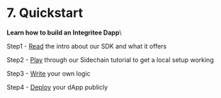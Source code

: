 # 7. Quickstart

**Learn how to build an Integritee Dapp**\


Step1 - [Read](https://docs.integritee.network/3-our-technology/3.1-software-development-kit) the intro about our SDK and what it offers

Step2 - [Play](https://docs.integritee.network/4-development/4.6-demos/4.6.1-sidechain-demo) through our Sidechain tutorial to get a local setup working

Step3 - [Write](https://docs.integritee.network/4-development/4.4-sdk/4.4.4-custom-business-logic-stf) your own logic

Step4 - [Deploy](https://docs.integritee.network/5-nodes-and-infrastructure/5.2-how-to-set-up-and-run-a-sidechain-or-tocw-node) your dApp publicly
